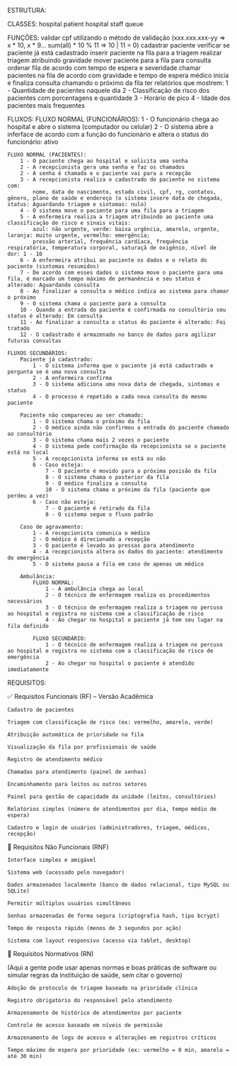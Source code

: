 ESTRUTURA:

CLASSES:
    hospital
    patient
    hospital staff
    queue

FUNÇÕES:
    validar cpf utilizando o método de validação (xxx.xxx.xxx-yy => x * 10, x * 9... sum(all) * 10 % 11 => 10 | 11 = 0)
    cadastrar paciente
    verificar se paciente já está cadastrado
    inserir paciente na fila para a triagem
    realizar triagem atribuindo gravidade
    mover paciente para a fila para consulta
    ordenar fila de acordo com tempo de espera e severidade
    chamar pacientes na fila de acordo com gravidade e tempo de espera
    médico inicia e finaliza consulta chamando o próximo da fila
    ter relatórios que mostrem:
        1 - Quantidade de pacientes naquele dia
        2 - Classificação de risco dos pacientes com porcentagens e quantidade
        3 - Horário de pico
        4 - Idade dos pacientes mais frequentes

FLUXOS:
    FLUXO NORMAL (FUNCIONÁRIOS):
        1 - O funcionário chega ao hospital e abre o sistema (computador ou celular)
        2 - O sistema abre a inferface de acordo com a função do funcionário e altera o status do funcionário: ativo

    FLUXO NORMAL (PACIENTES):
        1 - O paciente chega ao hospital e solicita uma senha
        2 - A recepcionista gera uma senha e faz os chamados
        2 - A senha é chamada e o paciente vai para a recepção
        3 - A recepcionista realiza o cadastrado do paciente no sistema com:
            nome, data de nascimento, estado civil, cpf, rg, contatos, gênero, plano de saúde e endereço (o sistema insere data de chegada, status: Aguardando triagem e sintomas: nulo)
        4 - O sistema move o paciente para uma fila para a triagem
        5 - A enfermeira realiza a triagem atribuindo ao paciente uma classificação de risco e sinais vitais:
            azul: não urgente, verde: baixa urgência, amarelo, urgente, laranja: muito urgente, vermelho: emergência;
            pressão arterial, frequência cardíaca, frequência respiratória, temperatura corporal, saturaçã de oxigênio, nível de dor: 1 - 10
        6 - A enfermeira atribui ao paciente os dados e o relato do paciente (sintomas resumidos)
        7 - De acordo com esses dados o sistema move o paciente para uma fila, é marcado um tempo máximo de permanência e seu status é alterado: Aguardando consulta
        8 - Ao finalizar a consulta o médico indica ao sistema para chamar o próximo
        9 - O sistema chama o paciente para a consulta
        10 - Quando a entrada do paciente é confirmada no consultório seu status é alterado: Em consulta
        11 - Ao finalizar a consulta o status do paciente é alterado: Foi tratado
        12 - O cadastrado é armazenado no banco de dados para agilizar futuras consultas

    FLUXOS SECUNDÁRIOS:
        Paciente já cadastrado:
            1 - O sistema informa que o paciente já está cadastrado e pergunta se é uma nova consulta
            2 - A enfermeira confirma
            3 - O sistema adiciona uma nova data de chegada, sintomas e status
            4 - O processo é repetido a cada nova consulta do mesmo paciente

        Paciente não compareceu ao ser chamado:
            1 - O sistema chama o próximo da fila
            2 - O médico ainda não confirmou a entrada do paciente chamado ao consultório
            3 - O sistema chama mais 2 vezes o paciente
            4 - O sistema pede confirmação da recepcionista se o paciente está no local
            5 - A recepcionista informa se está ou não
            6 - Caso esteja:
                7 - O paciente é movido para a próxima posisão da fila
                8 - O sistema chama o posterior da fila
                9 - O médico finaliza a consulta
                10 - O sistema chama o próximo da fila (paciente que perdeu a vez)
            6 - Caso não esteja:
                7 - O paciente é retirado da fila
                8 - O sistema segue o fluxo padrão
        
        Caso de agravamento:
            1 - A recepcionista comunica o médico
            2 - O médico é direcionado a recepção
            3 - O paciente é levado as pressas para atendimento
            4 - A recepcionista altera os dados do paciente: atendimento de emergência
            5 - O sistema pausa a fila em caso de apenas um médico
        
        Ambulância:
            FLUXO NORMAL:
                1 - A ambulância chega ao local
                2 - O técnico de enfermagem realiza os procedimentos necessários
                3 - O técnico de enfermagem realiza a triagem no percuso ao hospital e registra no sistema com a classificação de risco
                4 - Ao chegar no hospital o paciente já tem seu lugar na fila definido

            FLUXO SECUNDÁRIO:
                1 - O técnico de enfermagem realiza a triagem no percuso ao hospital e registra no sistema com a classificação de risco de emergência
                2 - Ao chegar no hospital o paciente é atendido imediatamente


REQUISITOS:

✅ Requisitos Funcionais (RF) – Versão Acadêmica

    Cadastro de pacientes

    Triagem com classificação de risco (ex: vermelho, amarelo, verde)

    Atribuição automática de prioridade na fila

    Visualização da fila por profissionais de saúde

    Registro de atendimento médico

    Chamadas para atendimento (painel de senhas)

    Encaminhamento para leitos ou outros setores

    Painel para gestão de capacidade da unidade (leitos, consultórios)

    Relatórios simples (número de atendimentos por dia, tempo médio de espera)

    Cadastro e login de usuários (administradores, triagem, médicos, recepção)

🔧 Requisitos Não Funcionais (RNF)

    Interface simples e amigável

    Sistema web (acessado pelo navegador)

    Dados armazenados localmente (banco de dados relacional, tipo MySQL ou SQLite)

    Permitir múltiplos usuários simultâneos

    Senhas armazenadas de forma segura (criptografia hash, tipo bcrypt)

    Tempo de resposta rápido (menos de 3 segundos por ação)

    Sistema com layout responsivo (acesso via tablet, desktop)

📘 Requisitos Normativos (RN)

(Aqui a gente pode usar apenas normas e boas práticas de software ou simular regras da instituição de saúde, sem citar o governo)

    Adoção de protocolo de triagem baseado na prioridade clínica

    Registro obrigatório do responsável pelo atendimento

    Armazenamento de histórico de atendimentos por paciente

    Controle de acesso baseado em níveis de permissão

    Armazenamento de logs de acesso e alterações em registros críticos

    Tempo máximo de espera por prioridade (ex: vermelho = 0 min, amarelo = até 30 min)